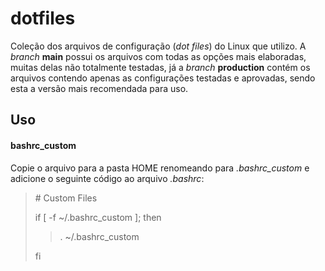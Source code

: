 # dotfiles

Coleção dos arquivos de configuração (*dot files*) do Linux que utilizo. A *branch* **main** possui os arquivos com todas as opções mais elaboradas, muitas delas não totalmente testadas, já a *branch* **production** contém os arquivos contendo apenas as configurações testadas e aprovadas, sendo esta a versão mais recomendada para uso.

## Uso
#### bashrc_custom
Copie o arquivo para a pasta HOME renomeando para _.bashrc_custom_ e adicione o seguinte código ao arquivo _.bashrc_:
> \# Custom Files
>
> if [ -f ~/.bashrc_custom ]; then
> >
> >. ~/.bashrc_custom
>
>  fi
